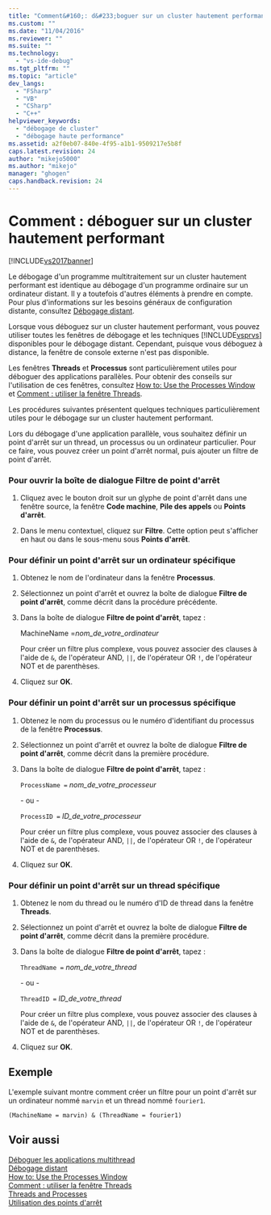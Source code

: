 ```yaml
---
title: "Comment&#160;: d&#233;boguer sur un cluster hautement performant | Microsoft Docs"
ms.custom: ""
ms.date: "11/04/2016"
ms.reviewer: ""
ms.suite: ""
ms.technology: 
  - "vs-ide-debug"
ms.tgt_pltfrm: ""
ms.topic: "article"
dev_langs: 
  - "FSharp"
  - "VB"
  - "CSharp"
  - "C++"
helpviewer_keywords: 
  - "débogage de cluster"
  - "débogage haute performance"
ms.assetid: a2f0eb07-840e-4f95-a1b1-9509217e5b8f
caps.latest.revision: 24
author: "mikejo5000"
ms.author: "mikejo"
manager: "ghogen"
caps.handback.revision: 24
---
```

# Comment&#160;: d&#233;boguer sur un cluster hautement performant
[!INCLUDE[vs2017banner](../code-quality/includes/vs2017banner.md)]

Le débogage d'un programme multitraitement sur un cluster hautement performant est identique au débogage d'un programme ordinaire sur un ordinateur distant.  Il y a toutefois d'autres éléments à prendre en compte.  Pour plus d'informations sur les besoins généraux de configuration distante, consultez [Débogage distant](../debugger/remote-debugging.md).  
  
 Lorsque vous déboguez sur un cluster hautement performant, vous pouvez utiliser toutes les fenêtres de débogage et les techniques [!INCLUDE[vsprvs](../code-quality/includes/vsprvs_md.md)] disponibles pour le débogage distant.  Cependant, puisque vous déboguez à distance, la fenêtre de console externe n'est pas disponible.  
  
 Les fenêtres **Threads** et **Processus** sont particulièrement utiles pour déboguer des applications parallèles.  Pour obtenir des conseils sur l'utilisation de ces fenêtres, consultez [How to: Use the Processes Window](http://msdn.microsoft.com/fr-fr/0207ce2f-8ceb-4fe7-b2b5-4dd35b035ed7) et [Comment : utiliser la fenêtre Threads](../debugger/how-to-use-the-threads-window.md).  
  
 Les procédures suivantes présentent quelques techniques particulièrement utiles pour le débogage sur un cluster hautement performant.  
  
 Lors du débogage d'une application parallèle, vous souhaitez définir un point d'arrêt sur un thread, un processus ou un ordinateur particulier.  Pour ce faire, vous pouvez créer un point d'arrêt normal, puis ajouter un filtre de point d'arrêt.  
  
### Pour ouvrir la boîte de dialogue Filtre de point d'arrêt  
  
1.  Cliquez avec le bouton droit sur un glyphe de point d'arrêt dans une fenêtre source, la fenêtre **Code machine**, **Pile des appels** ou **Points d'arrêt**.  
  
2.  Dans le menu contextuel, cliquez sur **Filtre**.  Cette option peut s'afficher en haut ou dans le sous\-menu sous **Points d'arrêt**.  
  
### Pour définir un point d'arrêt sur un ordinateur spécifique  
  
1.  Obtenez le nom de l'ordinateur dans la fenêtre **Processus**.  
  
2.  Sélectionnez un point d'arrêt et ouvrez la boîte de dialogue **Filtre de point d'arrêt**, comme décrit dans la procédure précédente.  
  
3.  Dans la boîte de dialogue **Filtre de point d'arrêt**, tapez :  
  
     MachineName \=*nom\_de\_votre\_ordinateur*  
  
     Pour créer un filtre plus complexe, vous pouvez associer des clauses à l'aide de `&`, de l'opérateur AND, `||`, de l'opérateur OR `!`, de l'opérateur NOT et de parenthèses.  
  
4.  Cliquez sur **OK**.  
  
### Pour définir un point d'arrêt sur un processus spécifique  
  
1.  Obtenez le nom du processus ou le numéro d'identifiant du processus de la fenêtre **Processus**.  
  
2.  Sélectionnez un point d'arrêt et ouvrez la boîte de dialogue **Filtre de point d'arrêt**, comme décrit dans la première procédure.  
  
3.  Dans la boîte de dialogue **Filtre de point d'arrêt**, tapez :  
  
     `ProcessName =`  *nom\_de\_votre\_processeur*  
  
     \- ou \-  
  
     `ProcessID =` *ID\_de\_votre\_processeur*  
  
     Pour créer un filtre plus complexe, vous pouvez associer des clauses à l'aide de `&`, de l'opérateur AND, `||`, de l'opérateur OR `!`, de l'opérateur NOT et de parenthèses.  
  
4.  Cliquez sur **OK**.  
  
### Pour définir un point d'arrêt sur un thread spécifique  
  
1.  Obtenez le nom du thread ou le numéro d'ID de thread dans la fenêtre **Threads**.  
  
2.  Sélectionnez un point d'arrêt et ouvrez la boîte de dialogue **Filtre de point d'arrêt**, comme décrit dans la première procédure.  
  
3.  Dans la boîte de dialogue **Filtre de point d'arrêt**, tapez :  
  
     `ThreadName =` *nom\_de\_votre\_thread*  
  
     \- ou \-  
  
     `ThreadID =` *ID\_de\_votre\_thread*  
  
     Pour créer un filtre plus complexe, vous pouvez associer des clauses à l'aide de `&`, de l'opérateur AND, `||`, de l'opérateur OR `!`, de l'opérateur NOT et de parenthèses.  
  
4.  Cliquez sur **OK**.  
  
## Exemple  
 L'exemple suivant montre comment créer un filtre pour un point d'arrêt sur un ordinateur nommé `marvin` et un thread nommé `fourier1`.  
  
```  
(MachineName = marvin) & (ThreadName = fourier1)  
```  
  
## Voir aussi  
 [Déboguer les applications multithread](../debugger/debug-multithreaded-applications-in-visual-studio.md)   
 [Débogage distant](../debugger/remote-debugging.md)   
 [How to: Use the Processes Window](http://msdn.microsoft.com/fr-fr/0207ce2f-8ceb-4fe7-b2b5-4dd35b035ed7)   
 [Comment : utiliser la fenêtre Threads](../debugger/how-to-use-the-threads-window.md)   
 [Threads and Processes](http://msdn.microsoft.com/fr-fr/73d87480-9af3-4d1b-baf5-397d5d876ae6)   
 [Utilisation des points d'arrêt](../debugger/using-breakpoints.md)